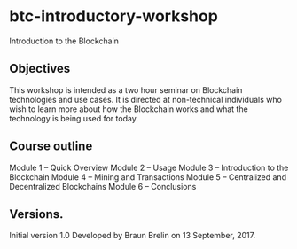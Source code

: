 # btc-introductory-workshop
Introduction to the Blockchain


## Objectives
This workshop is intended as a two hour seminar on Blockchain technologies and use cases.  It is directed at non-technical individuals who wish to learn more about how the Blockchain works and what the technology is being used for today. 

## Course outline
Module 1 – Quick Overview
Module 2 – Usage
Module 3 – Introduction to the Blockchain
Module 4 – Mining and Transactions
Module 5 – Centralized and Decentralized Blockchains
Module 6 – Conclusions


## Versions.
Initial version 1.0 Developed by Braun Brelin on 13 September, 2017. 
